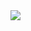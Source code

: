 <img src="https://github.com/musauyumaz/CSharp/blob/main/Gen%C3%A7ay%20Y%C4%B1ld%C4%B1z/A%E2%80%99dan%20Z%E2%80%99ye%20Temel%20C%23%2010%20Programlama%20E%C4%9Fitimi/126)%20Ak%C4%B1%C5%9F%20Kontrol%20Mekanizmalar%C4%B1%20Nelerdir%20Ne%20Ama%C3%A7la%20Kullan%C4%B1l%C4%B1rlar/Ekran%20g%C3%B6r%C3%BCnt%C3%BCs%C3%BC%202022-08-18%20170726.png" width="auto">
